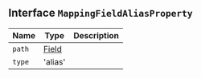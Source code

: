 ## Interface `MappingFieldAliasProperty`

| Name | Type | Description |
| - | - | - |
| `path` | [Field](./Field.md) | &nbsp; |
| `type` | 'alias' | &nbsp; |
